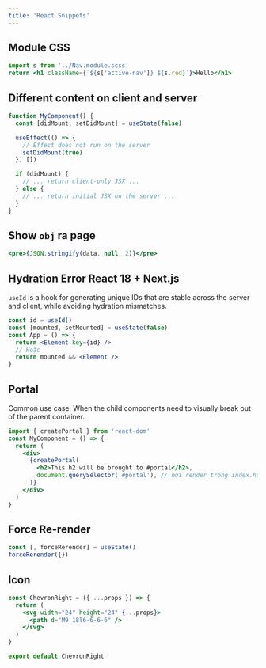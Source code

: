 ```yaml
---
title: 'React Snippets'
---
```


## Module CSS

```jsx
import s from '../Nav.module.scss'
return <h1 className={`${s['active-nav']} ${s.red}`}>Hello</h1>
```

## Different content on client and server

```jsx
function MyComponent() {
  const [didMount, setDidMount] = useState(false)

  useEffect(() => {
    // Effect does not run on the server
    setDidMount(true)
  }, [])

  if (didMount) {
    // ... return client-only JSX ...
  } else {
    // ... return initial JSX on the server ...
  }
}
```

## Show `obj` ra page

```jsx
<pre>{JSON.stringify(data, null, 2)}</pre>
```

## Hydration Error React 18 + Next.js

`useId` is a hook for generating unique IDs that are stable across the server and client, while avoiding hydration mismatches.

```jsx
const id = useId()
const [mounted, setMounted] = useState(false)
const App = () => {
  return <Element key={id} />
  // Hoặc
  return mounted && <Element />
}
```

## Portal

Common use case: When the child components need to visually break out of the parent container.

```jsx
import { createPortal } from 'react-dom'
const MyComponent = () => {
  return (
    <div>
      {createPortal(
        <h2>This h2 will be brought to #portal</h2>,
        document.querySelector('#portal'), // nơi render trong index.html
      )}
    </div>
  )
}
```

## Force Re-render

```jsx
const [, forceRerender] = useState()
forceRerender({})
```

## Icon

```jsx title='ChevronRight.tsx'
const ChevronRight = ({ ...props }) => {
  return (
    <svg width="24" height="24" {...props}>
      <path d="M9 18l6-6-6-6" />
    </svg>
  )
}

export default ChevronRight
```
